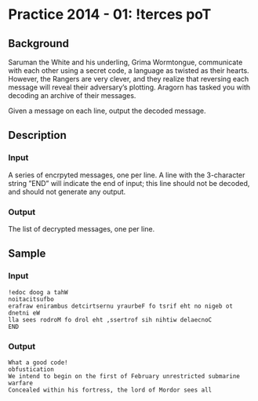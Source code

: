 # Practice 2014 - 01: !terces poT

## Background
Saruman the White and his underling, Grima Wormtongue, communicate with each
other using a secret code, a language as twisted as their hearts. However, the
Rangers are very clever, and they realize that reversing each message will
reveal their adversary’s plotting. Aragorn has tasked you with decoding an
archive of their messages.

Given a message on each line, output the decoded message.

## Description

### Input
A series of encrpyted messages, one per line. A line with the 3-character string
”END” will indicate the end of input; this line should not be decoded, and
should not generate any output.

### Output
The list of decrypted messages, one per line.

## Sample
### Input
```
!edoc doog a tahW
noitacitsufbo
erafraw enirambus detcirtsernu yraurbeF fo tsrif eht no nigeb ot dnetni eW
lla sees rodroM fo drol eht ,ssertrof sih nihtiw delaecnoC
END
```

### Output
```
What a good code!
obfustication
We intend to begin on the first of February unrestricted submarine warfare
Concealed within his fortress, the lord of Mordor sees all
```
